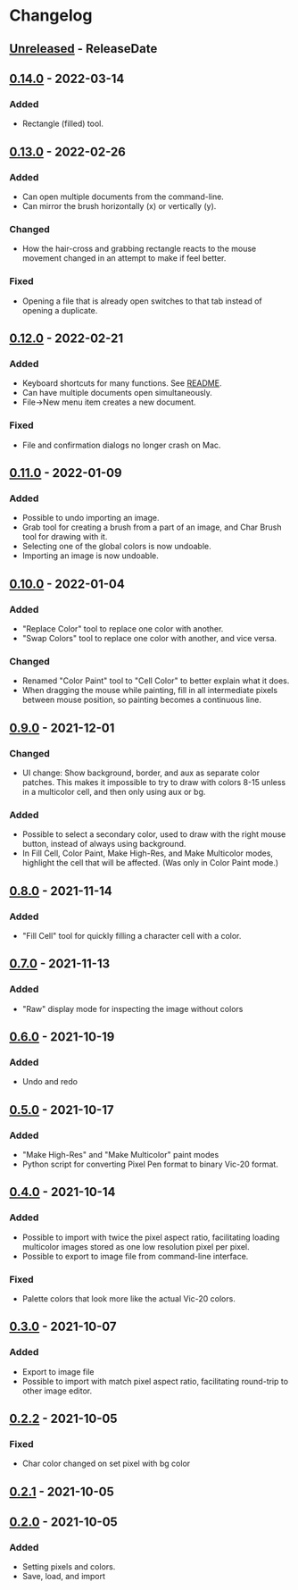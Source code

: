 # Changelog

<!-- next-header -->

## [Unreleased] - ReleaseDate

## [0.14.0] - 2022-03-14
### Added
- Rectangle (filled) tool.

## [0.13.0] - 2022-02-26
### Added
- Can open multiple documents from the command-line.
- Can mirror the brush horizontally (x) or vertically (y).

### Changed
- How the hair-cross and grabbing rectangle reacts to the mouse movement changed in an attempt to make if feel better.

### Fixed
- Opening a file that is already open switches to that tab instead of opening a duplicate.

## [0.12.0] - 2022-02-21
### Added
- Keyboard shortcuts for many functions. See [README](README.md).
- Can have multiple documents open simultaneously.
- File->New menu item creates a new document.

### Fixed
- File and confirmation dialogs no longer crash on Mac.

## [0.11.0] - 2022-01-09
### Added
- Possible to undo importing an image.
- Grab tool for creating a brush from a part of an image, and Char Brush tool for drawing with it.
- Selecting one of the global colors is now undoable.
- Importing an image is now undoable.

## [0.10.0] - 2022-01-04
### Added
- "Replace Color" tool to replace one color with another.
- "Swap Colors" tool to replace one color with another, and vice versa.

### Changed
- Renamed "Color Paint" tool to "Cell Color" to better explain what it does.
- When dragging the mouse while painting, fill in all intermediate pixels between mouse position,
so painting becomes a continuous line.

## [0.9.0] - 2021-12-01
### Changed
- UI change: Show background, border, and aux as separate color patches.
This makes it impossible to try to draw with colors 8-15 unless in a multicolor cell, and then only using aux or bg.

### Added
- Possible to select a secondary color, used to draw with the right mouse button, instead of always using background.
- In Fill Cell, Color Paint, Make High-Res, and Make Multicolor modes, highlight the cell that will be affected. (Was only in Color Paint mode.)

## [0.8.0] - 2021-11-14
### Added
- "Fill Cell" tool for quickly filling a character cell with a color.

## [0.7.0] - 2021-11-13
### Added
- "Raw" display mode for inspecting the image without colors

## [0.6.0] - 2021-10-19
### Added
- Undo and redo

## [0.5.0] - 2021-10-17
### Added
- "Make High-Res" and "Make Multicolor" paint modes
- Python script for converting Pixel Pen format to binary Vic-20 format.

## [0.4.0] - 2021-10-14
### Added
- Possible to import with twice the pixel aspect ratio, facilitating loading multicolor images stored as one low resolution pixel per pixel.
- Possible to export to image file from command-line interface.

### Fixed
- Palette colors that look more like the actual Vic-20 colors.

## [0.3.0] - 2021-10-07
### Added
- Export to image file
- Possible to import with match pixel aspect ratio, facilitating round-trip to other image editor.

## [0.2.2] - 2021-10-05
### Fixed
- Char color changed on set pixel with bg color

## [0.2.1] - 2021-10-05

## [0.2.0] - 2021-10-05
### Added
- Setting pixels and colors.
- Save, load, and import


<!-- next-url -->
[Unreleased]: https://github.com/vilcans/pixel_pen/compare/v0.14.0...HEAD
[0.14.0]: https://github.com/vilcans/pixel_pen/compare/v0.13.0...v0.14.0
[0.13.0]: https://github.com/vilcans/pixel_pen/compare/v0.12.0...v0.13.0
[0.12.0]: https://github.com/vilcans/pixel_pen/compare/v0.11.0...v0.12.0
[0.11.0]: https://github.com/vilcans/pixel_pen/compare/v0.10.0...v0.11.0
[0.10.0]: https://github.com/vilcans/pixel_pen/compare/v0.9.0...v0.10.0
[0.9.0]: https://github.com/vilcans/pixel_pen/compare/v0.8.0...v0.9.0
[0.8.0]: https://github.com/vilcans/pixel_pen/compare/v0.7.0...v0.8.0
[0.7.0]: https://github.com/vilcans/pixel_pen/compare/v0.6.0...v0.7.0
[0.6.0]: https://github.com/vilcans/pixel_pen/compare/v0.5.0...v0.6.0
[0.5.0]: https://github.com/vilcans/pixel_pen/compare/pixel_pen-v0.4.0...v0.5.0
[0.4.0]: https://github.com/vilcans/pixel_pen/compare/v0.3.0...pixel_pen-v0.4.0
[0.3.0]: https://github.com/vilcans/pixel_pen/compare/pixel_pen-v0.2.2...v0.3.0
[0.2.2]: https://github.com/vilcans/pixel_pen/compare/pixel_pen-v0.2.1...pixel_pen-v0.2.2
[0.2.1]: https://github.com/vilcans/pixel_pen/compare/pixel_pen-v0.2.0...pixel_pen-v0.2.1
[0.2.0]: https://github.com/vilcans/pixel_pen/releases/tag/pixel_pen-v0.2.0

